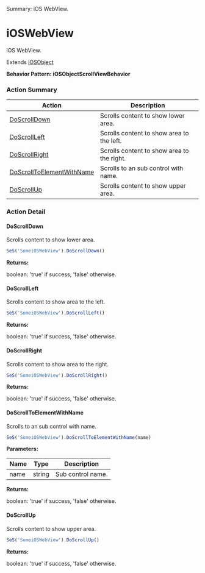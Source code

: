 Summary: iOS WebView.

# iOSWebView

iOS WebView.
 
Extends [iOSObject](iOSObject.md)





**Behavior Pattern: iOSObjectScrollViewBehavior**


<!-- ============================== property summary ========================== -->

<!-- ============================== action summary ========================== -->



### Action Summary
|  **Action** | **Description** | 
| ----------- | --------------- |
|  [DoScrollDown](#doscrolldown) | Scrolls content to show lower area. |
|  [DoScrollLeft](#doscrollleft) | Scrolls content to show area to the left. |
|  [DoScrollRight](#doscrollright) | Scrolls content to show area to the right. |
|  [DoScrollToElementWithName](#doscrolltoelementwithname) | Scrolls to an sub control with name. |
|  [DoScrollUp](#doscrollup) | Scrolls content to show upper area. |



<!-- ============================== property detail ========================== -->


<!-- ============================== action detail ========================== -->

### Action Detail

<a name="DoScrollDown"></a>    
#### DoScrollDown

Scrolls content to show lower area.

```javascript
SeS('SomeiOSWebView').DoScrollDown()
```




**Returns:**

boolean: 'true' if success, 'false' otherwise.



<a name="see.also.ioswebview.doscrolldown"></a>

<a name="DoScrollLeft"></a>    
#### DoScrollLeft

Scrolls content to show area to the left.

```javascript
SeS('SomeiOSWebView').DoScrollLeft()
```




**Returns:**

boolean: 'true' if success, 'false' otherwise.



<a name="see.also.ioswebview.doscrollleft"></a>

<a name="DoScrollRight"></a>    
#### DoScrollRight

Scrolls content to show area to the right.

```javascript
SeS('SomeiOSWebView').DoScrollRight()
```




**Returns:**

boolean: 'true' if success, 'false' otherwise.



<a name="see.also.ioswebview.doscrollright"></a>

<a name="DoScrollToElementWithName"></a>    
#### DoScrollToElementWithName

Scrolls to an sub control with name.

```javascript
SeS('SomeiOSWebView').DoScrollToElementWithName(name)
```


**Parameters:**

|  **Name** | **Type** | **Description** |
| ---------- | -------- | --------------- |
| name | string |  Sub control name. |




**Returns:**

boolean: 'true' if success, 'false' otherwise.



<a name="see.also.ioswebview.doscrolltoelementwithname"></a>

<a name="DoScrollUp"></a>    
#### DoScrollUp

Scrolls content to show upper area.

```javascript
SeS('SomeiOSWebView').DoScrollUp()
```




**Returns:**

boolean: 'true' if success, 'false' otherwise.



<a name="see.also.ioswebview.doscrollup"></a>

  

